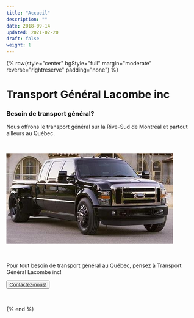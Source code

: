 ```yaml
---
title: "Accueil"
description: ""
date: 2018-09-14
updated: 2021-02-20
draft: false
weight: 1
---
```

<div class="container mx-auto">
<!-- section 1 (header) -->


{% row(style="center" bgStyle="full" margin="moderate" reverse="rightreserve" padding="none") %}

# Transport Général Lacombe inc
### Besoin de transport général?

Nous offrons le transport général sur la Rive-Sud de Montréal et partout ailleurs au Québec.

<br>

![image](./img/f450.png#mx-auto)

<br>

Pour tout besoin de transport général au Québec, pensez à Transport Général Lacombe inc!

<button>[Contactez-nous!](/contact)</button>

<br>

</div>

{% end %}
